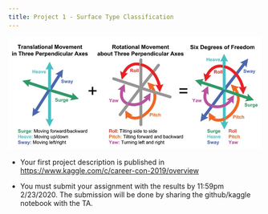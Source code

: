 ```yaml
---
title: Project 1 - Surface Type Classification 
---
```


![imu](images/6df-imu.jpg)

* Your first project description is published in https://www.kaggle.com/c/career-con-2019/overview

* You must submit your assignment with the results by 11:59pm 2/23/2020. The submission will be done by sharing the github/kaggle notebook with the TA. 
